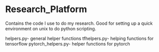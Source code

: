 # Research_Platform
Contains the code I use to do my research. Good for setting up a quick environment on unix to do python scripting.

helpers.py- general helper functions
tfhelpers.py- helping functions for tensorflow
pytorch_helpers.py- helper functions for pytorch